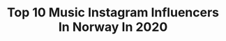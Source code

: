 ---
title: Top 10 Music Instagram Influencers In Norway In 2020
description: >-
  Find top music Instagram influencers in Norway in 2020. Most popular hashtags: #snow #musician #christmas #coversong.
platform: Instagram
profiles:
  - username: "zigajelar"
    fullname: >-
      𝓩̌𝓲𝓰𝓪 𝓙𝓮𝓵𝓪𝓻
    location: "Norway"
    followers: 10166
    engagement: 1533
    commentsToLikes: 0.025919
    avatar: "https://scontent-lhr8-1.cdninstagram.com/v/t51.2885-19/s320x320/56488598_587669081697282_2354886429017899008_n.jpg?_nc_ht=scontent-lhr8-1.cdninstagram.com&_nc_ohc=AYNU3r_uXjUAX_tt1Aj&oh=be41dde729ef388b3630755f399cb2ab&oe=5EBA35F1"
    verified: false
    hashtags: "#wewill, #sre, #sisterlove, #nagradnaigra"
  - username: "photosbyroger"
    fullname: >-
      Roger Kristiansen
    location: "Norway"
    followers: 6648
    engagement: 1582
    commentsToLikes: 0.095353
    avatar: "https://scontent-ams4-1.cdninstagram.com/v/t51.2885-19/s320x320/67386089_2938375642902329_3514960746389700608_n.jpg?_nc_ht=scontent-ams4-1.cdninstagram.com&_nc_ohc=LR464Xb3nuMAX_LjDnr&oh=2559d1ec24f4807288b78f0d6dcaffdf&oe=5E98F752"
    verified: false
    hashtags: "#folkgreen, #roamtheplanet, #mittnorge, #guidetoiceland"
  - username: "thrvce"
    fullname: >-
      Cristian Tarcea
    location: "Norway"
    followers: 7750
    engagement: 528
    commentsToLikes: 0.031008
    avatar: "https://scontent-lhr8-1.cdninstagram.com/v/t51.2885-19/s320x320/28158397_2017427235246359_7639451066605502464_n.jpg?_nc_ht=scontent-lhr8-1.cdninstagram.com&_nc_ohc=xZJNODgt6a8AX9JncIm&oh=5b0f5a7062c297234d32b7d40741e427&oe=5EB9C2C0"
    verified: false
    hashtags: ""
  - username: "harlemalexander"
    fullname: >-
      Harlem Alexander
    location: "Norway"
    followers: 10144
    engagement: 1602
    commentsToLikes: 0.052124
    avatar: "https://scontent-ams4-1.cdninstagram.com/v/t51.2885-19/s320x320/70967571_2438969806371730_6674981585801969664_n.jpg?_nc_ht=scontent-ams4-1.cdninstagram.com&_nc_ohc=Gd4Yrk0thswAX-6OcXs&oh=1dd9c102cad94f8ff055be4044eba4da&oe=5EA95E83"
    verified: false
    hashtags: "#sandvikenneste, #holmenkollen, #sommer, #utp"
  - username: "marcusandmartinus"
    fullname: >-
      Marcus & Martinus ♪
    location: "Norway"
    followers: 1539125
    engagement: 462
    commentsToLikes: 0.073760
    avatar: "https://scontent-lhr8-1.cdninstagram.com/v/t51.2885-19/s320x320/85071128_543948879813736_5211732489147514880_n.jpg?_nc_ht=scontent-lhr8-1.cdninstagram.com&_nc_ohc=IVNEAvO5APkAX8Hrz9M&oh=bc03c4da169f9b3b7433a7a7d7ca9865&oe=5EBBFC33"
    verified: true
    hashtags: "#roses, #whatspoppin, #foryoupage, #bored"
  - username: "hkeemofficial"
    fullname: >-
      Keem The Dream🇳🇴🇬🇭
    location: "Norway"
    followers: 21256
    engagement: 1194
    commentsToLikes: 0.065279
    avatar: "https://scontent-lhr8-1.cdninstagram.com/v/t51.2885-19/s320x320/83552703_196829864706281_867124120054136832_n.jpg?_nc_ht=scontent-lhr8-1.cdninstagram.com&_nc_ohc=ybm9qMqgAVAAX89aU98&oh=0f852a81133dfa00f4dcf82f81415565&oe=5EBACBF1"
    verified: true
    hashtags: "#ad, #coronamustgo"
  - username: "ulrikkeofficial"
    fullname: >-
      ULRIKKE BRANDSTORP
    location: "Norway"
    followers: 28014
    engagement: 1391
    commentsToLikes: 0.024806
    avatar: "https://scontent-lht6-1.cdninstagram.com/v/t51.2885-19/s320x320/72231045_422583295342317_5715781858071937024_n.jpg?_nc_ht=scontent-lht6-1.cdninstagram.com&_nc_ohc=T0EeYhI6Sw4AX9EAzet&oh=3d222ac69c7c3d6a5223ba2c2abfd11d&oe=5EB909F1"
    verified: false
    hashtags: "#nrkmgp, #mgp, #romania, #shortcuttogreathair"
  - username: "sissel.kyrkjebo"
    fullname: >-
      Sissel
    location: "Norway"
    followers: 8887
    engagement: 417
    commentsToLikes: 0.075442
    avatar: "https://scontent-lhr8-1.cdninstagram.com/v/t51.2885-19/s320x320/78788974_608466959969567_567962914695151616_n.jpg?_nc_ht=scontent-lhr8-1.cdninstagram.com&_nc_ohc=FBX0a0TD1NEAX8lIs_Q&oh=0dbbdb29f682cd7a8b959108896f8a4c&oe=5EBA3661"
    verified: false
    hashtags: "#kj, #musician, #heisnotheavyheismybrother, #sisselmusic"
  - username: "melissahornofficial"
    fullname: >-
      Melissa Horn
    location: "Norway"
    followers: 9439
    engagement: 1082
    commentsToLikes: 0.016552
    avatar: "https://scontent-lhr8-1.cdninstagram.com/v/t51.2885-19/s320x320/54510825_2695838483766259_2217184494698364928_n.jpg?_nc_ht=scontent-lhr8-1.cdninstagram.com&_nc_ohc=Wa7KQtwTnnsAX_pO9Rw&oh=ee45646aaff5cb8b93d91927c819dff4&oe=5EBCFA9C"
    verified: true
    hashtags: ""
  - username: "producedbymagnus"
    fullname: >-
      MAGNUS
    location: "Norway"
    followers: 10835
    engagement: 856
    commentsToLikes: 0.018965
    avatar: "https://scontent-lhr8-1.cdninstagram.com/v/t51.2885-19/s320x320/14072812_1142722305766252_485231515_a.jpg?_nc_ht=scontent-lhr8-1.cdninstagram.com&_nc_ohc=EQz_NGfU6p8AX-MDH51&oh=d291eb2384e8cb4a8bba8db317736b62&oe=5EBA3D84"
    verified: false
    hashtags: ""
---